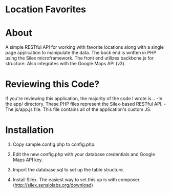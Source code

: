 Location Favorites
==================

About
=====
A simple RESTful API for working with favorite locations along with a single
page application to manipulate the data. The back end is written in PHP using
the Silex microframework.  The front end utilizes backbone.js for structure.
Also integrates with the Google Maps API (v3).

Reviewing this Code?
====================
If you're reviewing this application, the majority of the code I wrote is...
  -In the app/ directory. These PHP files represent the Silex-based RESTful API.
  -The js/app.js file.  This file contains all of the application's custom JS.

Installation
============
1) Copy sample.config.php to config.php.

2) Edit the new config.php with your database credentials and Google Maps API
key.

3) Import the database.sql to set up the table structure.

4) Install Silex.  The easiest way to set this up is with composer.
(http://silex.sensiolabs.org/download)
